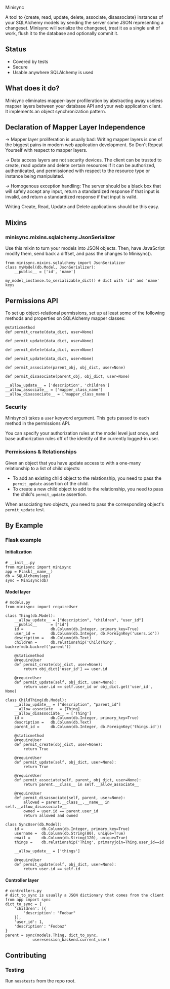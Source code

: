 Minisync

A tool to {create, read, update, delete, associate, disassociate} instances of your SQLAlchemy models by sending the server some JSON representing a changeset. Minisync will serialize the changeset, treat it as a single unit of work, flush it to the database and optionally commit it.

## Status

* Covered by tests
* Secure
* Usable anywhere SQLAlchemy is used

## What does it do?

Minisync eliminates mapper-layer profileration by abstracting away useless mapper layers between your database API and your web application client. 
It implements an object synchronization pattern.

## Declaration of Mapper Layer Independence

-> Mapper layer proliferation is usually bad: Writing mapper layers is one of the biggest pains in modern web application development. So Don't Repeat Yourself with respect to mapper layers.

-> Data access layers are not security devices. The client can be trusted to create, read update and delete certain resources if it can be authorized, authenticated, and permissioned with respect to the resource type or instance being manipulated.

-> Homogenous exception handling: The server should be a black box that will safely accept any input, return a standardized response if that input is invalid, and return a standardized response if that input is valid.

Writing Create, Read, Update and Delete applications should be this easy.

## 

## Mixins

### minisync.mixins.sqlalchemy.JsonSerializer

Use this mixin to turn your models into JSON objects. Then, have JavaScript modify them, send back a diffset, and pass the changes to Minisync().

```
from minisync.mixins.sqlalchemy import JsonSerializer
class myModel(db.Model, JsonSerializer):
	__public__ = ['id', 'name']
```
```
my_model_instance.to_serializable_dict() # dict with 'id' and 'name' keys
```

## Permissions API

To set up object-relational permissions, set up at least some of the following methods and properties on SQLAlchemy mapper classes:

```
@staticmethod
def permit_create(data_dict, user=None)

def permit_update(data_dict, user=None)

def permit_delete(data_dict, user=None)

def permit_update(data_dict, user=None)

def permit_associate(parent_obj, obj_dict, user=None)

def permit_disasociate(parent_obj, obj_dict, user=None)

__allow_update__ = ['description', 'children']
__allow_associate__ = ['mapper_class_name']
__allow_disassociate__ = ['mapper_class_name']
```

### Security

Minisync() takes a `user` keyword argument. This gets passed to each method in the permissions API.

You can specify your authorization rules at the model level just once, and base authorization rules off of the identify of the currently logged-in user.

### Permissions & Relationships

Given an object that you have update access to with a one-many relationship to a list of child objects:

* To add an existing child object to the relationship, you need to pass the `permit_update` assertion of the child.
* To create a new child object to add to the relationship, you need to pass the child's `permit_update` assertion.

When associating two objects, you need to pass the corresponding object's `permit_update` test.

## By Example

### Flask example

#### Initialization

```
# __init__.py
from minisync import minisync
app = Flask(__name__)
db = SQLAlchemy(app)
sync = Minisync(db)
```

#### Model layer
```
# models.py
from minisync import requireUser

class Thing(db.Model):
    __allow_update__ = ["description", "children", "user_id"]
    __public__      = ["id"]
    id =            db.Column(db.Integer, primary_key=True)
    user_id =       db.Column(db.Integer, db.ForeignKey('users.id'))
    description =   db.Column(db.Text)
    children =      db.relationship('ChildThing', backref=db.backref('parent'))

    @staticmethod
    @requireUser
    def permit_create(obj_dict, user=None):
        return obj_dict['user_id'] == user.id

    @requireUser
    def permit_update(self, obj_dict, user=None):
        return user.id == self.user_id or obj_dict.get('user_id', None)

class ChildThing(db.Model):
    __allow_update__ = ["description", "parent_id"]
    __allow_associate__ = [Thing]
    __allow_disassociate__ = ['Thing']
    id =            db.Column(db.Integer, primary_key=True)
    description =   db.Column(db.Text)
    parent_id =     db.Column(db.Integer, db.ForeignKey('things.id'))

    @staticmethod
    @requireUser
    def permit_create(obj_dict, user=None):
        return True

    @requireUser
    def permit_update(self, obj_dict, user=None):
        return True

    @requireUser
    def permit_associate(self, parent, obj_dict, user=None):
        return parent.__class__ in self.__allow_associate__

    @requireUser
    def permit_disassociate(self, parent, user=None):
        allowed = parent.__class__.__name__ in self.__allow_disassociate__
        owned = user.id == parent.user_id
        return allowed and owned

class SyncUser(db.Model):
    id =        db.Column(db.Integer, primary_key=True)
    username =  db.Column(db.String(80), unique=True)
    email =     db.Column(db.String(120), unique=True)
    things =    db.relationship('Thing', primaryjoin=Thing.user_id==id

    __allow_update__ = ['things']

    @requireUser
    def permit_update(self, obj_dict, user=None):
        return user.id == self.id
```
#### Controller layer

```
# controllers.py
# dict_to_sync is usually a JSON dictionary that comes from the client
from app import sync
dict_to_sync = {
    'children': [{
        'description': "Foobar"
    }],
    'user_id': 1,
    'description': "Foobaz"
}
parent = sync(models.Thing, dict_to_sync,
			user=session_backend.current_user)
```

## Contributing

### Testing

Run `nosetests` from the repo root.
